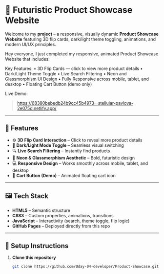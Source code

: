 # 🚀 Futuristic Product Showcase Website

Welcome to my **project** – a responsive, visually dynamic **Product Showcase Website** featuring 3D flip cards, dark/light theme toggling, animations, and modern UI/UX principles.

Hey everyone,
I just completed my responsive, animated Product Showcase Website that includes:

Key Features:
    •    3D Flip Cards — click to view more product details
    •    Dark/Light Theme Toggle
    •    Live Search Filtering
    •    Neon and Glassmorphism UI Design
    •    Fully Responsive across mobile, tablet, and desktop
    •    Floating Cart Button (demo only)

Live Demo:
> https://68380bebedb24b9cc45b4973--stellular-pavlova-2e075d.netlify.app/


 

---

## 🌟 Features

- ⚙️ **3D Flip Card Interaction** – Click to reveal more product details
- 🎨 **Dark/Light Mode Toggle** – Seamless visual switching
- 🔍 **Live Search Filtering** – Instantly find products
- 💎 **Neon & Glassmorphism Aesthetic** – Bold, futuristic design
- 💻 **Responsive Design** – Works smoothly across mobile, tablet, and desktop
- 🛒 **Cart Button (Demo)** – Animated floating cart icon

---

## 🖼 Tech Stack

- **HTML5** – Semantic structure
- **CSS3** – Custom properties, animations, transitions
- **JavaScript** – Interactivity (search, theme toggle, flip logic)
- **GitHub Pages** – Deployed directly from this repo

---

## 🔧 Setup Instructions

1. **Clone this repository**
   ```bash
   git clone https://github.com/Uday-04-developer/Product-Showcase.git
